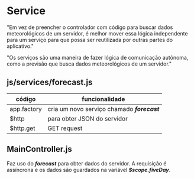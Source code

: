 # Service
"Em vez de preencher o controlador com código para buscar dados meteorológicos de um servidor, é melhor mover essa lógica independente para um serviço para que possa ser reutilizada por outras partes do aplicativo."

"Os serviços são uma maneira de fazer lógica de comunicação autônoma, como a previsão que busca dados meteorológicos de um servidor."

##  js/services/forecast.js

código      | funcionalidade
------------|---------
app.factory | cria um novo serviço chamado ***forecast***
$http       | para obter JSON do servidor
$http.get   | GET request

## MainController.js
Faz uso do ***forecast*** para obter dados do servidor. A requisição é assíncrona e os dados são guardados na variável ***$scope.fiveDay***.
